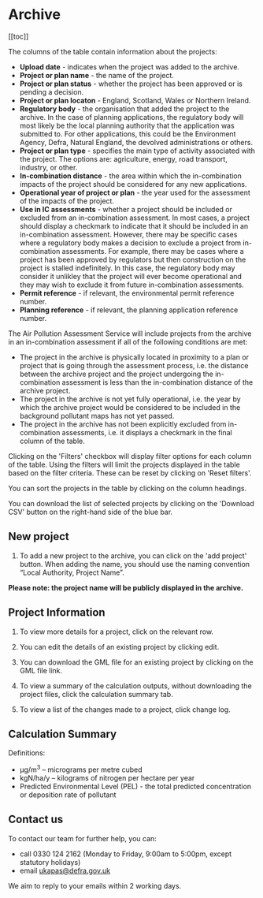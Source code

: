 # Archive

[[toc]]

The columns of the table contain information about the projects:
* **Upload date** - indicates when the project was added to the archive.
* **Project or plan name** - the name of the project.
* **Project or plan status** - whether the project has been approved or is pending a decision.
* **Project or plan locaton** - England, Scotland, Wales or Northern Ireland.
* **Regulatory body** - the organisation that added the project to the archive. In the case of planning applications, the regulatory body will most likely be the local planning authority that the application was submitted to. For other applications, this could be the Environment Agency, Defra, Natural England, the devolved administrations or others.
* **Project or plan type** - specifies the main type of activity associated with the project. The options are: agriculture, energy, road transport, industry, or other.
* **In-combination distance** - the area within which the in-combination impacts of the project should be considered for any new applications.
* **Operational year of project or plan** - the year used for the assessment of the impacts of the project.
* **Use in IC assessments** - whether a project should be included or excluded from an in-combination assessment. In most cases, a project should display a checkmark to indicate that it should be included in an in-combination assessment. However, there may be specific cases where a regulatory body makes a decision to exclude a project from in-combination assessments. For example, there may be cases where a project has been approved by regulators but then construction on the project is stalled indefinitely. In this case, the regulatory body may consider it unlikley that the project will ever become operational and they may wish to exclude it from future in-combination assessments.
* **Permit reference** - if relevant, the environmental permit reference number.
* **Planning reference** - if relevant, the planning application reference number.

The Air Pollution Assessment Service will include projects from the archive in an in-combination assessment if all of the following conditions are met:
* The project in the archive is physically located in proximity to a plan or project that is going through the assessment process, i.e. the distance between the archive project and the project undergoing the in-combination assessment is less than the in-combination distance of the archive project.
* The project in the archive is not yet fully operational, i.e. the year by which the archive project would be considered to be included in the background pollutant maps has not yet passed.
* The project in the archive has not been explicitly excluded from in-combination assessments, i.e. it displays a checkmark in the final column of the table.

Clicking on the 'Filters' checkbox will display filter options for each column of the table. Using the filters will limit the projects displayed in the table based on the filter criteria. These can be reset by clicking on 'Reset filters'.

You can sort the projects in the table by clicking on the column headings.

You can download the list of selected projects by clicking on the 'Download CSV' button on the right-hand side of the blue bar.

## New project

1. To add a new project to the archive, you can click on the 'add project' button. When adding the name, you should use the naming convention “Local Authority, Project Name”.

**Please note: the project name will be publicly displayed in the archive.**

## Project Information

1. To view more details for a project, click on the relevant row.

2. You can edit the details of an existing project by clicking edit.

3. You can download the GML file for an existing project by clicking on the GML file link.

4. To view a summary of the calculation outputs, without downloading the project files, click the calculation summary tab.

5. To view a list of the changes made to a project, click change log.

## Calculation Summary

Definitions:
* µg/m<sup>3</sup> – micrograms per metre cubed
* kgN/ha/y – kilograms of nitrogen per hectare per year
* Predicted Environmental Level (PEL) - the total predicted concentration or deposition rate of pollutant

## Contact us

To contact our team for further help, you can:
- call 0330 124 2162 (Monday to Friday, 9:00am to 5:00pm, except statutory holidays)
- email ukapas@defra.gov.uk

We aim to reply to your emails within 2 working days.
